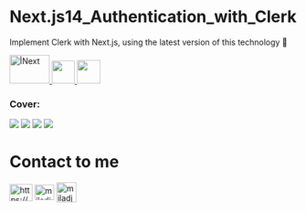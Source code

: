 # Next.js14_Authentication_with_Clerk
 Implement Clerk with Next.js, using the latest version of this technology 👋
 
<a href="https://nextjs.org/" target="_blank" rel="noreferrer">
    <img
      src="https://cdn.freelogovectors.net/wp-content/uploads/2023/09/next-js-logo-freelogovectors.net_.png"
      alt="أNext"
      width="70"
      height="50"
    />
  </a>

  <a href="https://tailwindcss.com/" target="_blank" rel="noreferrer">
    <img
      src="https://www.vectorlogo.zone/logos/tailwindcss/tailwindcss-icon.svg"
      width="40"
      height="40"
    />
  </a>
 <a href="https://clerk.com/">
    <img
      src="https://camo.githubusercontent.com/3b900b4e92e96c14c9e00818d9bd3a97d8b9de9344be4f5455113ac3f85eced8/68747470733a2f2f696d616765732e636c65726b2e636f6d2f7374617469632f6c6f676f2d6c696768742d6d6f64652d343030783430302e706e67"
      width="41"
      height="41"
    />
  </a>



  

### Cover:
![](https://s30.picofile.com/file/8473066792/clerk.png)
![](https://s31.picofile.com/file/8473066984/sign1.png)
![](https://s31.picofile.com/file/8473066992/sign2.png)
![](https://s30.picofile.com/file/8473067018/sign3.png)

# Contact to me
  <a
    href="https://www.linkedin.com/in/miladjoodi/"
    target="blank"
    ><img
      align="center"
      src="https://raw.githubusercontent.com/rahuldkjain/github-profile-readme-generator/master/src/images/icons/Social/linked-in-alt.svg"
      alt="https://www.linkedin.com/in/miladjoodi/"
      height="30"
      width="40"
  /></a>
<a href="mailto:Winbeta.com@gmail.com" target="blank"
    ><img
      align="center"
      src="https://upload.wikimedia.org/wikipedia/commons/thumb/7/7e/Gmail_icon_%282020%29.svg/1280px-Gmail_icon_%282020%29.svg.png"
      alt="miladjoodi"
      height="27"
      width="34"
  /></a>
  <a href="https://t.me/joodi_me" target="blank"
    ><img
      align="center"
      src="https://upload.wikimedia.org/wikipedia/commons/thumb/8/82/Telegram_logo.svg/240px-Telegram_logo.svg.png"
      alt="miladjoodi"
      height="35"
      width="35"
  /></a>
  
